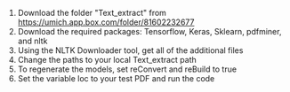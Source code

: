 1. Download the folder "Text_extract" from https://umich.app.box.com/folder/81602232677
2. Download the required packages: Tensorflow, Keras, Sklearn, pdfminer, and nltk
3. Using the NLTK Downloader tool, get all of the additional files
4. Change the paths to your local Text_extract path
5. To regenerate the models, set reConvert and reBuild to true
6. Set the variable loc to your test PDF and run the code
